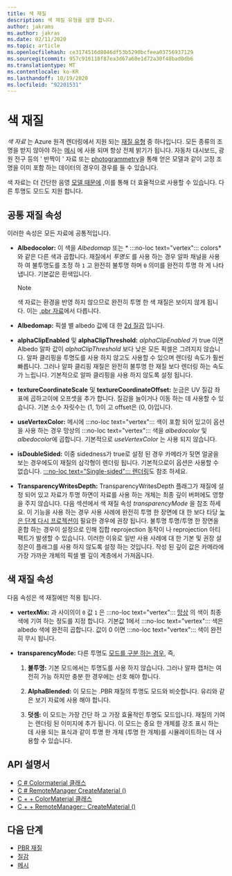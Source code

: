 ```yaml
---
title: 색 재질
description: 색 재질 유형을 설명 합니다.
author: jakrams
ms.author: jakras
ms.date: 02/11/2020
ms.topic: article
ms.openlocfilehash: ce3174516d8046df53b5290bcfeea03756937129
ms.sourcegitcommit: 957c916118f87ea3d67a60e1d72a30f48bad0db6
ms.translationtype: MT
ms.contentlocale: ko-KR
ms.lasthandoff: 10/19/2020
ms.locfileid: "92201531"
---
```

# <a name="color-materials"></a>색 재질

*색 자료* 는 Azure 원격 렌더링에서 지원 되는 [재질 유형](../../concepts/materials.md) 중 하나입니다. 모든 종류의 조명을 받지 않아야 하는 [메시](../../concepts/meshes.md) 에 사용 되며 항상 전체 밝기가 됩니다. 자동차 대시보드, 광원 전구 등의 ' 반짝이 ' 자료 또는 [photogrammetry](https://en.wikipedia.org/wiki/Photogrammetry)을 통해 얻은 모델과 같이 고정 조명을 이미 포함 하는 데이터의 경우이 경우를 들 수 있습니다.

색 자료는 더 간단한 음영 [모델 때문에](pbr-materials.md) ,이를 통해 더 효율적으로 사용할 수 있습니다. 다른 투명도 모드도 지원 합니다.

## <a name="common-material-properties"></a>공통 재질 속성

이러한 속성은 모든 자료에 공통적입니다.

* **Albedocolor:** 이 색을 *Albedomap* 또는 * :::no-loc text="vertex"::: colors*와 같은 다른 색과 곱합니다. 재질에서 *투명도* 를 사용 하는 경우 알파 채널을 사용 하 여 불투명도를 조정 하 `1` 고 완전히 불투명 하며 `0` 의미를 완전히 투명 하 게 나타냅니다. 기본값은 흰색입니다.

  > [!NOTE]
  > 색 자료는 환경을 반영 하지 않으므로 완전히 투명 한 색 재질은 보이지 않게 됩니다. 이는 [.pbr 자료](pbr-materials.md)에서 다릅니다.

* **Albedomap:** 픽셀 별 albedo 값에 대 한 [2d 질감](../../concepts/textures.md) 입니다.

* **alphaClipEnabled** 및 **alphaClipThreshold:** *alphaClipEnabled* 가 true 이면 Albedo 알파 값이 *alphaClipThreshold* 보다 낮은 모든 픽셀은 그려지지 않습니다. 알파 클리핑을 투명도를 사용 하지 않고도 사용할 수 있으며 렌더링 속도가 훨씬 빠릅니다. 그러나 알파 클리핑 재질은 완전히 불투명 한 재질 보다 렌더링 하는 속도가 느립니다. 기본적으로 알파 클리핑을 사용 하지 않도록 설정 됩니다.

* **textureCoordinateScale** 및 **textureCoordinateOffset:** 눈금은 UV 질감 좌표에 곱하고이에 오프셋을 추가 합니다. 질감을 늘이거나 이동 하는 데 사용할 수 있습니다. 기본 소수 자릿수는 (1, 1)이 고 offset은 (0, 0)입니다.

* **useVertexColor:** 메시에 :::no-loc text="vertex"::: 색이 포함 되어 있고이 옵션을 사용 하는 경우 망상의 :::no-loc text="vertex"::: 색을 *albedocolor* 및 *albedocolor*에 곱합니다. 기본적으로 *useVertexColor* 는 사용 되지 않습니다.

* **isDoubleSided:** 이중 sidedness가 true로 설정 된 경우 카메라가 뒷면 얼굴을 보는 경우에도이 재질의 삼각형이 렌더링 됩니다. 기본적으로이 옵션은 사용할 수 없습니다. [ :::no-loc text="Single-sided"::: 렌더링](single-sided-rendering.md)도 참조 하세요.

* **TransparencyWritesDepth:** TransparencyWritesDepth 플래그가 재질에 설정 되어 있고 자료가 투명 하면이 자료를 사용 하는 개체는 최종 깊이 버퍼에도 영향을 주지 않습니다. 다음 섹션에서 색 재질 속성 *transparencyMode* 을 참조 하세요. 이 기능을 사용 하는 경우 사용 사례에 완전히 투명 한 장면에 대 한 보다 타당 [늦은 단계 다시 프로젝션이](late-stage-reprojection.md) 필요한 경우에 권장 됩니다. 불투명 투명/투명 한 장면을 혼합 하는 경우이 설정으로 인해 집합 reprojection 동작이 나 reprojection 아티팩트가 발생할 수 있습니다. 이러한 이유로 일반 사용 사례에 대 한 기본 및 권장 설정은이 플래그를 사용 하지 않도록 설정 하는 것입니다. 작성 된 깊이 값은 카메라에 가장 가까운 개체의 픽셀 별 깊이 계층에서 가져옵니다.

## <a name="color-material-properties"></a>색 재질 속성

다음 속성은 색 재질에만 적용 됩니다.

* **vertexMix:** 과 사이의이 `0` 값 `1` 은 :::no-loc text="vertex"::: [망상](../../concepts/meshes.md) 의 색이 최종 색에 기여 하는 정도를 지정 합니다. 기본값 1에서 :::no-loc text="vertex"::: 색은 albedo 색에 완전히 곱합니다. 값이 0 이면 :::no-loc text="vertex"::: 색이 완전히 무시 됩니다.

* **transparencyMode:** 다른 투명도 [모드를 구분 하는 경우](pbr-materials.md), 즉,

  1. **불투명:** 기본 모드에서는 투명도를 사용 하지 않습니다. 그러나 알파 캡처는 여전히 가능 하지만 충분 한 경우에는 선호 해야 합니다.
  
  1. **AlphaBlended:** 이 모드는 .PBR 재질의 투명도 모드와 비슷합니다. 유리와 같은 보기 자료에 사용 해야 합니다.

  1. **덧셈:** 이 모드는 가장 간단 하 고 가장 효율적인 투명도 모드입니다. 재질의 기여는 렌더링 된 이미지에 추가 됩니다. 이 모드는 중요 한 개체를 강조 표시 하는 데 사용 되는 표식과 같이 투명 한 개체 (투명 한 개체)를 시뮬레이트하는 데 사용할 수 있습니다.

## <a name="api-documentation"></a>API 설명서

* [C # Colormaterial 클래스](/dotnet/api/microsoft.azure.remoterendering.colormaterial)
* [C # RemoteManager CreateMaterial ()](/dotnet/api/microsoft.azure.remoterendering.remotemanager.creatematerial)
* [C + + ColorMaterial 클래스](/cpp/api/remote-rendering/colormaterial)
* [C + + RemoteManager:: CreateMaterial ()](/cpp/api/remote-rendering/remotemanager#creatematerial)

## <a name="next-steps"></a>다음 단계

* [PBR 재질](pbr-materials.md)
* [질감](../../concepts/textures.md)
* [메시](../../concepts/meshes.md)